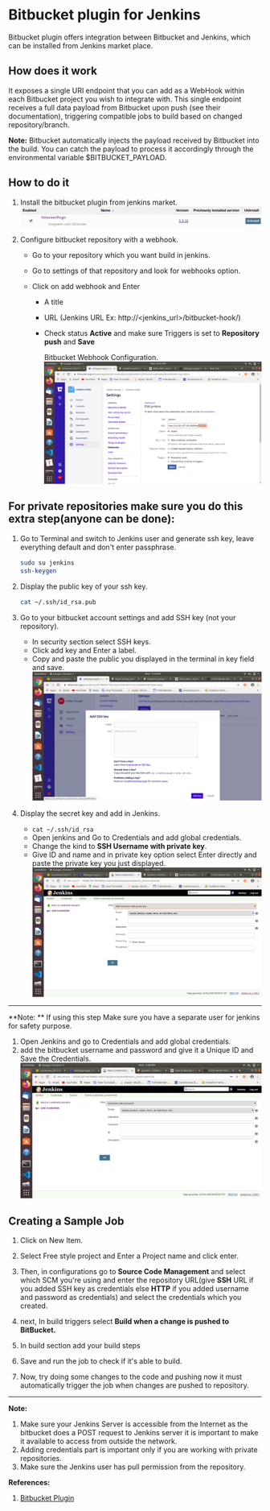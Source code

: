 # Bitbucket plugin for Jenkins

Bitbucket plugin offers integration between Bitbucket and Jenkins, which can be installed from Jenkins market place.

## How does it work

It exposes a single URI endpoint that you can add as a WebHook within each Bitbucket project you wish to integrate with. This single endpoint receives a full data payload from Bitbucket upon push (see their documentation), triggering compatible jobs to build based on changed repository/branch.

**Note:**  Bitbucket automatically injects the payload received by Bitbucket into the build. You can catch the payload to process it accordingly through the environmental variable $BITBUCKET_PAYLOAD.

## How to do it

1. Install the bitbucket plugin from jenkins market.![Bit bucket plugin image](./images/bitbucket%20plugin%20img.png "Bitbucket Plugin image")

2. Configure bitbucket repository with a webhook. 

   - Go to your repository which you want build in jenkins.

   - Go to settings of that repository and look for webhooks option.

   - Click on add webhook and Enter 

     - A title

     - URL (Jenkins URL Ex: http://\<jenkins_url>/bitbucket-hook/)

     - Check status **Active** and make sure Triggers is set to **Repository push** and **Save**

       Bitbucket Webhook Configuration. ![Bitbucket webhook config](./images/bitbucket%20webhook.png "Bitbucket Webhook Configuration")
       


## For private repositories make sure you do this extra step(anyone can be done):

1. Go to Terminal and switch to Jenkins user and generate ssh key, leave everything default and don't enter passphrase.

   ```bash
   sudo su jenkins
   ssh-keygen
   ```

2. Display the public key of your ssh key.

   ```bash
   cat ~/.ssh/id_rsa.pub
   ```
   
3. Go to your bitbucket account settings and add SSH key (not your repository).

   - In security section select SSH keys. 
   - Click add key and Enter a label.
   - Copy and paste the public you displayed in the terminal in key field and save.![Bitbucket ssh key Screenshot](./images/ssh%20key%20bitbucket.png "Bitbucket ssh key page")

4. Display the secret key and add in Jenkins.
   - `cat ~/.ssh/id_rsa`
   - Open jenkins and Go to Credentials and add global credentials.
   - Change the kind to **SSH Username with private key**.
   - Give ID and name and in private key option select Enter directly and paste the private key you just displayed.!["Jenkins SSH Key"](./images/ssh%20key.png "SSH Key")

------

**Note: ** If using this step Make sure you have a separate user for jenkins for safety purpose. 

1. Open Jenkins and go to Credentials and add global credentials.
2. add the bitbucket username and password and give it a Unique ID and Save the Credentials.!["Jenkins Credentials Page"](./images/usr%20and%20pwd%20cred.png "Jenkins Credentials Page")

## Creating a Sample Job

1. Click on New Item.

2. Select Free style project and Enter a Project name and click enter.

3.  Then, in configurations go to **Source Code Management** and select which SCM you're using and enter the repository URL(give **SSH** URL if you added SSH key as credentials else **HTTP** if you added username and password as credentials) and select the credentials which you created.

4.  next, In build triggers select **Build when a change is pushed to BitBucket.**

5. In build section add your build steps

6. Save and run the job to check if it's able to build.

7. Now, try doing some changes to the code and pushing now it must automatically trigger the job when changes are pushed to repository.

------

**Note:**

   1. Make sure your Jenkins Server is accessible from the Internet as the bitbucket  does a POST request to Jenkins server it is important to make it available to access from outside the network.
   2. Adding credentials part is important only if you are working with private repositories.
   3. Make sure the Jenkins user has pull permission from the repository.

**References:**

1. [Bitbucket Plugin](https://plugins.jenkins.io/bitbucket/) 

